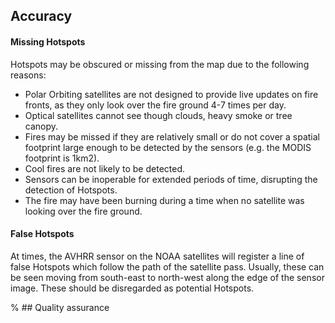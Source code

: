 ## Accuracy

#### Missing Hotspots

Hotspots may be obscured or missing from the map due to the following reasons:

* Polar Orbiting satellites are not designed to provide live updates on fire fronts, as they only look over the fire ground 4-7 times per day.
* Optical satellites cannot see though clouds, heavy smoke or tree canopy.  
* Fires may be missed if they are relatively small or do not cover a spatial footprint large enough to be detected by the sensors (e.g. the MODIS footprint is 1km2).  
* Cool fires are not likely to be detected.  
* Sensors can be inoperable for extended periods of time, disrupting the detection of Hotspots.  
* The fire may have been burning during a time when no satellite was looking over the fire ground.  

#### False Hotspots

At times, the AVHRR sensor on the NOAA satellites will register a line of false Hotspots which follow the path of the satellite pass. Usually, these can be seen moving from south-east to north-west along the edge of the sensor image. These should be disregarded as potential Hotspots.

% ## Quality assurance


